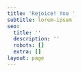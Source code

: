 ```yaml
---
title: 'Rejoice! You '
subtitle: lorem-ipsum
seo:
  title: ''
  description: ''
  robots: []
  extra: []
layout: page
---
```

##
